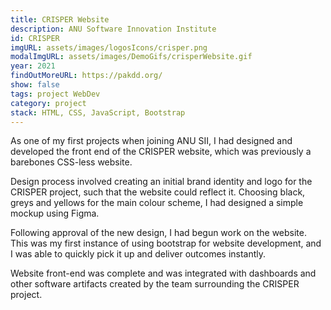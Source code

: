 ```yaml
---
title: CRISPER Website
description: ANU Software Innovation Institute
id: CRISPER
imgURL: assets/images/logosIcons/crisper.png 
modalImgURL: assets/images/DemoGifs/crisperWebsite.gif
year: 2021
findOutMoreURL: https://pakdd.org/
show: false
tags: project WebDev
category: project
stack: HTML, CSS, JavaScript, Bootstrap
---
```

  As one of my first projects when joining ANU SII, I had designed and developed the front end of the CRISPER website, which was previously a barebones CSS-less website.

  Design process involved creating an initial brand identity and logo for the CRISPER project, such that the website could reflect it. Choosing black, greys and yellows for the main colour scheme, I had designed a simple mockup using Figma.

  Following approval of the new design, I had begun work on the website. This was my first instance of using bootstrap for website development, and I was able to quickly pick it up and deliver outcomes instantly.

  Website front-end was complete and was integrated with dashboards and other software artifacts created by the team surrounding the CRISPER project.